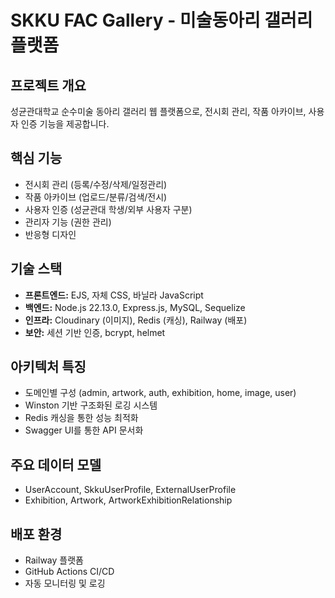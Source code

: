 # SKKU FAC Gallery - 미술동아리 갤러리 플랫폼

## 프로젝트 개요
성균관대학교 순수미술 동아리 갤러리 웹 플랫폼으로, 전시회 관리, 작품 아카이브, 사용자 인증 기능을 제공합니다.

## 핵심 기능
- 전시회 관리 (등록/수정/삭제/일정관리)
- 작품 아카이브 (업로드/분류/검색/전시)
- 사용자 인증 (성균관대 학생/외부 사용자 구분)
- 관리자 기능 (권한 관리)
- 반응형 디자인

## 기술 스택
- **프론트엔드:** EJS, 자체 CSS, 바닐라 JavaScript
- **백엔드:** Node.js 22.13.0, Express.js, MySQL, Sequelize
- **인프라:** Cloudinary (이미지), Redis (캐싱), Railway (배포)
- **보안:** 세션 기반 인증, bcrypt, helmet

## 아키텍처 특징
- 도메인별 구성 (admin, artwork, auth, exhibition, home, image, user)
- Winston 기반 구조화된 로깅 시스템
- Redis 캐싱을 통한 성능 최적화
- Swagger UI를 통한 API 문서화

## 주요 데이터 모델
- UserAccount, SkkuUserProfile, ExternalUserProfile
- Exhibition, Artwork, ArtworkExhibitionRelationship

## 배포 환경
- Railway 플랫폼
- GitHub Actions CI/CD
- 자동 모니터링 및 로깅 